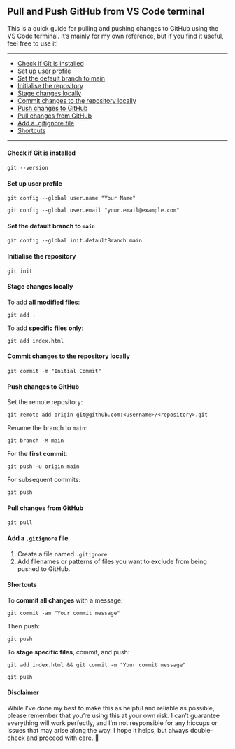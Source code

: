 ## Pull and Push GitHub from VS Code terminal
This is a quick guide for pulling and pushing changes to GitHub using the VS Code terminal. It’s mainly for my own reference, but if you find it useful, feel free to use it!
___

- [Check if Git is installed](####Check-if-Git-is-installed)
- [Set up user profile](####Set-up-user-profile)
- [Set the default branch to main](####Set-the-default-branch-to-`main`)
- [Initialise the repository](####Initialise-the-repository)
- [Stage changes locally](####Stage-changes-locally)
- [Commit changes to the repository locally](####Commit-changes-to-the-repository-locally)
- [Push changes to GitHub](####Push-changes-to-GitHub)
- [Pull changes from GitHub](####Pull-changes-from-GitHub)
- [Add a .gitignore file](####Add-a-`.gitignore`-file)
- [Shortcuts](####Shortcuts)

___
#### Check if Git is installed
```
git --version
```

#### Set up user profile
```
git config --global user.name "Your Name"
```
```
git config --global user.email "your.email@example.com"
```

#### Set the default branch to `main`
```
git config --global init.defaultBranch main
```

#### Initialise the repository
```
git init
```

#### Stage changes locally
To add **all modified files**:
```
git add .
```
To add **specific files only**:
```
git add index.html
```

#### Commit changes to the repository locally
```
git commit -m "Initial Commit"
```

#### Push changes to GitHub
Set the remote repository:
```
git remote add origin git@github.com:<username>/<repository>.git
```
Rename the branch to `main`:
```
git branch -M main
```
For the **first commit**:
```
git push -u origin main
```
For subsequent commits:
```
git push
```

#### Pull changes from GitHub
```
git pull
```

#### Add a `.gitignore` file
1. Create a file named `.gitignore`.
2. Add filenames or patterns of files you want to exclude from being pushed to GitHub.

#### Shortcuts
To **commit all changes** with a message:
```
git commit -am "Your commit message"
```
Then push:
```
git push
```
To **stage specific files**, commit, and push:
```
git add index.html && git commit -m "Your commit message"
```
```
git push
```

#### Disclaimer
While I’ve done my best to make this as helpful and reliable as possible, please remember that you’re using this at your own risk. I can’t guarantee everything will work perfectly, and I’m not responsible for any hiccups or issues that may arise along the way. I hope it helps, but always double-check and proceed with care. 🌟
